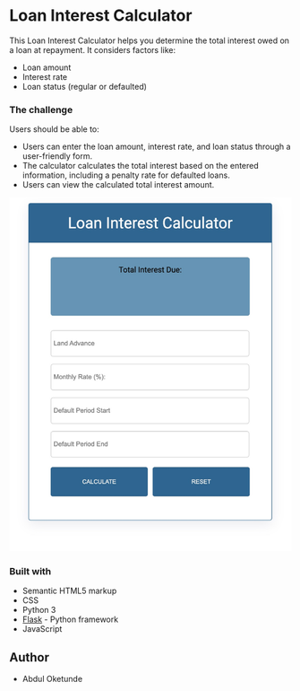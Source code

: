 # Loan Interest Calculator 

This Loan Interest Calculator helps you determine the total interest owed on a loan at repayment. It considers factors like:

- Loan amount
- Interest rate
- Loan status (regular or defaulted)

### The challenge

Users should be able to:

- Users can enter the loan amount, interest rate, and loan status through a user-friendly form.
- The calculator calculates the total interest based on the entered information, including a penalty rate for defaulted loans.
- Users can view the calculated total interest amount.

![Interest Calculator](assets/interest-calculator.jpeg)

### Built with

- Semantic HTML5 markup
- CSS
- Python 3
- [Flask](https://reactjs.org/) - Python framework 
- JavaScript

## Author

- Abdul Oketunde
